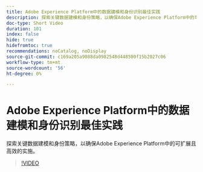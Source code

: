 ```yaml
---
title: Adobe Experience Platform中的数据建模和身份识别最佳实践
description: 探索关键数据建模和身份策略，以确保Adobe Experience Platform中的可扩展且高效的实施。
doc-type: Short Video
duration: 101
index: false
hide: true
hidefromtoc: true
recommendations: noCatalog, noDisplay
source-git-commit: c169a205a9088da0982548d448500f15b2027c06
workflow-type: tm+mt
source-wordcount: '56'
ht-degree: 0%

---
```



# Adobe Experience Platform中的数据建模和身份识别最佳实践

探索关键数据建模和身份策略，以确保Adobe Experience Platform中的可扩展且高效的实施。

<!-- 72_S655_3442541_100_best-practices-for-data-modeling-and-identity-in-adobe-experience-platform -->
>[!VIDEO](https://video.tv.adobe.com/v/3458310/?learn=on&enablevpops=true)
